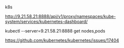 k8s

http://9.21.58.21:8888/api/v1/proxy/namespaces/kube-system/services/kubernetes-dashboard/ 

kubectl --server=9.21.58.21:8888 get nodes,pods

https://github.com/kubernetes/kubernetes/issues/17404


